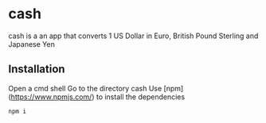 # cash

cash is a an app that converts 1 US Dollar in Euro, British Pound Sterling and Japanese Yen

## Installation

Open a cmd shell
Go to the directory cash
Use [npm] (https://www.npmjs.com/) to install the dependencies

```bash
npm i
```
